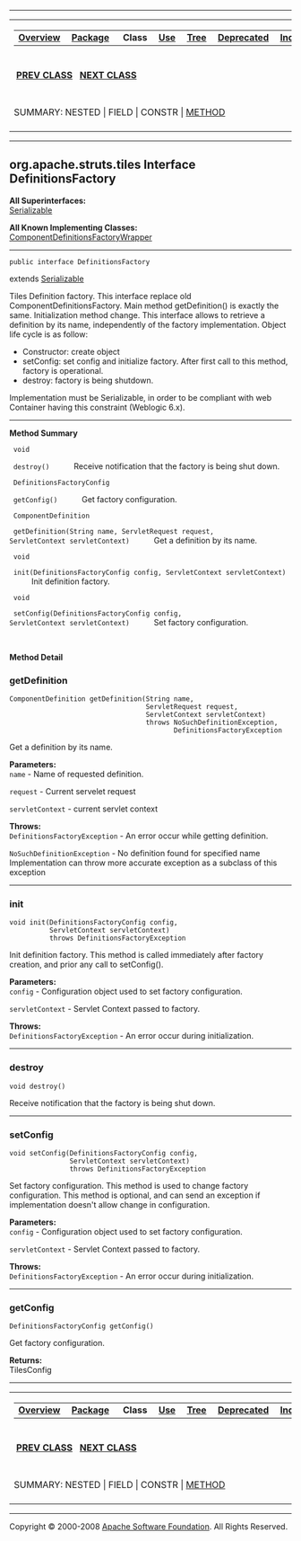 ------------------------------------------------------------------------

<span id="navbar_top"></span> [](#skip-navbar_top "Skip navigation links")

<table>
<colgroup>
<col width="50%" />
<col width="50%" />
</colgroup>
<tbody>
<tr class="odd">
<td align="left"><span id="navbar_top_firstrow"></span>
<table>
<tbody>
<tr class="odd">
<td align="left"><a href="../../../../overview-summary.html.md"><strong>Overview</strong></a> </td>
<td align="left"><a href="package-summary.html.md"><strong>Package</strong></a> </td>
<td align="left"> <strong>Class</strong> </td>
<td align="left"><a href="class-use/DefinitionsFactory.html.md"><strong>Use</strong></a> </td>
<td align="left"><a href="package-tree.html.md"><strong>Tree</strong></a> </td>
<td align="left"><a href="../../../../deprecated-list.html.md"><strong>Deprecated</strong></a> </td>
<td align="left"><a href="../../../../index-all.html.md"><strong>Index</strong></a> </td>
<td align="left"><a href="../../../../help-doc.html.md"><strong>Help</strong></a> </td>
</tr>
</tbody>
</table></td>
<td align="left"></td>
</tr>
<tr class="even">
<td align="left"> <a href="../../../../org/apache/struts/tiles/DefinitionNameAttribute.html.md" title="class in org.apache.struts.tiles"><strong>PREV CLASS</strong></a>   <a href="../../../../org/apache/struts/tiles/DefinitionsFactoryConfig.html" title="class in org.apache.struts.tiles"><strong>NEXT CLASS</strong></a></td>
<td align="left"><a href="../../../../index.html.md?org/apache/struts/tiles/DefinitionsFactory.html"><strong>FRAMES</strong></a>    <a href="DefinitionsFactory.html"><strong>NO FRAMES</strong></a>    
<a href="../../../../allclasses-noframe.html.md"><strong>All Classes</strong></a></td>
</tr>
<tr class="odd">
<td align="left">SUMMARY: NESTED | FIELD | CONSTR | <a href="#method_summary">METHOD</a></td>
<td align="left">DETAIL: FIELD | CONSTR | <a href="#method_detail">METHOD</a></td>
</tr>
</tbody>
</table>

<span id="skip-navbar_top"></span>

------------------------------------------------------------------------

org.apache.struts.tiles
 Interface DefinitionsFactory
-----------------------------

**All Superinterfaces:**  
[Serializable](http://java.sun.com/j2se/1.4.2/docs/api/java/io/Serializable.html.md?is-external=true "class or interface in java.io")

<!-- -->

**All Known Implementing Classes:**  
[ComponentDefinitionsFactoryWrapper](../../../../org/apache/struts/tiles/definition/ComponentDefinitionsFactoryWrapper.html.md "class in org.apache.struts.tiles.definition")

------------------------------------------------------------------------

    public interface DefinitionsFactory

extends [Serializable](http://java.sun.com/j2se/1.4.2/docs/api/java/io/Serializable.html.md?is-external=true "class or interface in java.io")

Tiles Definition factory. This interface replace old ComponentDefinitionsFactory. Main method getDefinition() is exactly the same. Initialization method change. This interface allows to retrieve a definition by its name, independently of the factory implementation. Object life cycle is as follow:

-   Constructor: create object
-   setConfig: set config and initialize factory. After first call to this method, factory is operational.
-   destroy: factory is being shutdown.

Implementation must be Serializable, in order to be compliant with web Container having this constraint (Weblogic 6.x).

------------------------------------------------------------------------

<span id="method_summary"></span>

**Method Summary**

` void`

` destroy()`
           Receive notification that the factory is being shut down.

` DefinitionsFactoryConfig`

` getConfig()`
           Get factory configuration.

` ComponentDefinition`

` getDefinition(String name, ServletRequest request, ServletContext servletContext)`
           Get a definition by its name.

` void`

` init(DefinitionsFactoryConfig config, ServletContext servletContext)`
           Init definition factory.

` void`

` setConfig(DefinitionsFactoryConfig config, ServletContext servletContext)`
           Set factory configuration.

 

<span id="method_detail"></span>

**Method Detail**

### getDefinition

    ComponentDefinition getDefinition(String name,
                                      ServletRequest request,
                                      ServletContext servletContext)
                                      throws NoSuchDefinitionException,
                                             DefinitionsFactoryException

Get a definition by its name.

**Parameters:**  
`name` - Name of requested definition.

`request` - Current servelet request

`servletContext` - current servlet context

**Throws:**  
`DefinitionsFactoryException` - An error occur while getting definition.

`NoSuchDefinitionException` - No definition found for specified name Implementation can throw more accurate exception as a subclass of this exception

------------------------------------------------------------------------

### init

    void init(DefinitionsFactoryConfig config,
              ServletContext servletContext)
              throws DefinitionsFactoryException

Init definition factory. This method is called immediately after factory creation, and prior any call to setConfig().

**Parameters:**  
`config` - Configuration object used to set factory configuration.

`servletContext` - Servlet Context passed to factory.

**Throws:**  
`DefinitionsFactoryException` - An error occur during initialization.

------------------------------------------------------------------------

### destroy

    void destroy()

Receive notification that the factory is being shut down.

------------------------------------------------------------------------

### setConfig

    void setConfig(DefinitionsFactoryConfig config,
                   ServletContext servletContext)
                   throws DefinitionsFactoryException

Set factory configuration. This method is used to change factory configuration. This method is optional, and can send an exception if implementation doesn't allow change in configuration.

**Parameters:**  
`config` - Configuration object used to set factory configuration.

`servletContext` - Servlet Context passed to factory.

**Throws:**  
`DefinitionsFactoryException` - An error occur during initialization.

------------------------------------------------------------------------

### getConfig

    DefinitionsFactoryConfig getConfig()

Get factory configuration.

**Returns:**  
TilesConfig

------------------------------------------------------------------------

<span id="navbar_bottom"></span> [](#skip-navbar_bottom "Skip navigation links")

<table>
<colgroup>
<col width="50%" />
<col width="50%" />
</colgroup>
<tbody>
<tr class="odd">
<td align="left"><span id="navbar_bottom_firstrow"></span>
<table>
<tbody>
<tr class="odd">
<td align="left"><a href="../../../../overview-summary.html.md"><strong>Overview</strong></a> </td>
<td align="left"><a href="package-summary.html.md"><strong>Package</strong></a> </td>
<td align="left"> <strong>Class</strong> </td>
<td align="left"><a href="class-use/DefinitionsFactory.html.md"><strong>Use</strong></a> </td>
<td align="left"><a href="package-tree.html.md"><strong>Tree</strong></a> </td>
<td align="left"><a href="../../../../deprecated-list.html.md"><strong>Deprecated</strong></a> </td>
<td align="left"><a href="../../../../index-all.html.md"><strong>Index</strong></a> </td>
<td align="left"><a href="../../../../help-doc.html.md"><strong>Help</strong></a> </td>
</tr>
</tbody>
</table></td>
<td align="left"></td>
</tr>
<tr class="even">
<td align="left"> <a href="../../../../org/apache/struts/tiles/DefinitionNameAttribute.html.md" title="class in org.apache.struts.tiles"><strong>PREV CLASS</strong></a>   <a href="../../../../org/apache/struts/tiles/DefinitionsFactoryConfig.html" title="class in org.apache.struts.tiles"><strong>NEXT CLASS</strong></a></td>
<td align="left"><a href="../../../../index.html.md?org/apache/struts/tiles/DefinitionsFactory.html"><strong>FRAMES</strong></a>    <a href="DefinitionsFactory.html"><strong>NO FRAMES</strong></a>    
<a href="../../../../allclasses-noframe.html.md"><strong>All Classes</strong></a></td>
</tr>
<tr class="odd">
<td align="left">SUMMARY: NESTED | FIELD | CONSTR | <a href="#method_summary">METHOD</a></td>
<td align="left">DETAIL: FIELD | CONSTR | <a href="#method_detail">METHOD</a></td>
</tr>
</tbody>
</table>

<span id="skip-navbar_bottom"></span>

------------------------------------------------------------------------

Copyright © 2000-2008 [Apache Software Foundation](http://www.apache.org/). All Rights Reserved.
